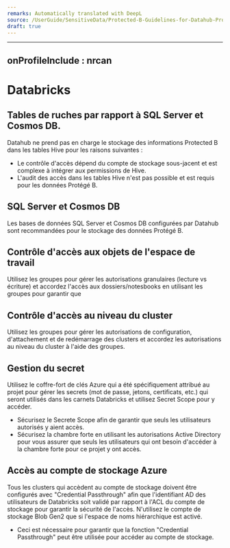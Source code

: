 ```yaml
---
remarks: Automatically translated with DeepL
source: /UserGuide/SensitiveData/Protected-B-Guidelines-for-Datahub-Projects.md
draft: true
---
```


---
onProfileInclude : nrcan
---

# Databricks

## Tables de ruches par rapport à SQL Server et Cosmos DB.

Datahub ne prend pas en charge le stockage des informations Protected B dans les tables Hive pour les raisons suivantes :
- Le contrôle d'accès dépend du compte de stockage sous-jacent et est complexe à intégrer aux permissions de Hive.
- L'audit des accès dans les tables Hive n'est pas possible et est requis pour les données Protégé B.

## SQL Server et Cosmos DB

Les bases de données SQL Server et Cosmos DB configurées par Datahub sont recommandées pour le stockage des données Protégé B.

## Contrôle d'accès aux objets de l'espace de travail
Utilisez les groupes pour gérer les autorisations granulaires (lecture vs écriture) et accordez l'accès aux dossiers/notesbooks en utilisant les groupes pour garantir que

## Contrôle d'accès au niveau du cluster
Utilisez les groupes pour gérer les autorisations de configuration, d'attachement et de redémarrage des clusters et accordez les autorisations au niveau du cluster à l'aide des groupes.

## Gestion du secret
Utilisez le coffre-fort de clés Azure qui a été spécifiquement attribué au projet pour gérer les secrets (mot de passe, jetons, certificats, etc.) qui seront utilisés dans les carnets Databricks et utilisez Secret Scope pour y accéder.
- Sécurisez le Secrete Scope afin de garantir que seuls les utilisateurs autorisés y aient accès.
- Sécurisez la chambre forte en utilisant les autorisations Active Directory pour vous assurer que seuls les utilisateurs qui ont besoin d'accéder à la chambre forte pour ce projet y ont accès.

## Accès au compte de stockage Azure
Tous les clusters qui accèdent au compte de stockage doivent être configurés avec "Credential Passthrough" afin que l'identifiant AD des utilisateurs de Databricks soit validé par rapport à l'ACL du compte de stockage pour garantir la sécurité de l'accès.
N'utilisez le compte de stockage Blob Gen2 que si l'espace de noms hiérarchique est activé.
- Ceci est nécessaire pour garantir que la fonction "Credential Passthrough" peut être utilisée pour accéder au compte de stockage.


